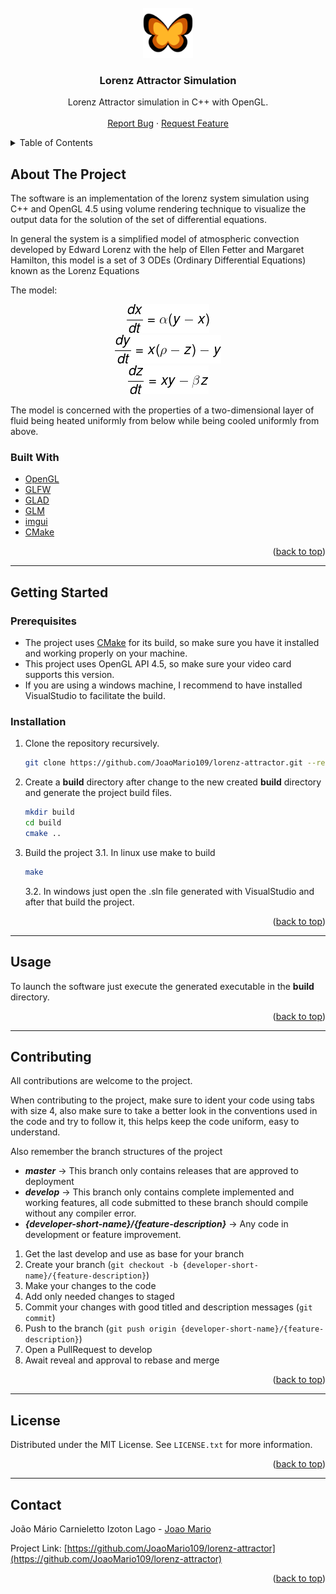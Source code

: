 <!--
    The README template used is othneildre/Best-README-Template
    All template credits are owned by the template creator
    Also check out the template page
    https://github.com/othneildrew/Best-README-Template
-->

<div id="top"></div>

<!-- PROJECT LOGO -->
<br />
<div align="center">
  <a href="https://github.com/JoaoMario109/lorenz-attractor">
    <img src="./docs/logo.svg" alt="Project Logo" width="80" height="80">
  </a>

  <h3 align="center">Lorenz Attractor Simulation</h3>

  <p align="center">
    Lorenz Attractor simulation in C++ with OpenGL.
    <br />
    <br />
    <a href="https://github.com/JoaoMario109/lorenz-attractor/issues">Report Bug</a>
    ·
    <a href="https://github.com/JoaoMario109/lorenz-attractor/issues">Request Feature</a>
  </p>
</div>


<!-- TABLE OF CONTENTS -->
<details>
  <summary>Table of Contents</summary>
  <ol>
    <li>
      <a href="#about-the-project">About The Project</a>
      <ul>
        <li><a href="#built-with">Built With</a></li>
      </ul>
    </li>
    <li>
      <a href="#getting-started">Getting Started</a>
      <ul>
        <li><a href="#prerequisites">Prerequisites</a></li>
        <li><a href="#installation">Installation</a></li>
      </ul>
    </li>
    <li><a href="#usage">Usage</a></li>
    <li><a href="#contributing">Contributing</a></li>
    <li><a href="#license">License</a></li>
    <li><a href="#contact">Contact</a></li>
  </ol>
</details>

<!-- ABOUT THE PROJECT -->
<div id="about-the-project"></div>

## About The Project

The software is an implementation of the lorenz system simulation using C++ and OpenGL 4.5 using volume rendering technique to visualize the output data for the solution of the set of differential equations.

In general the system is a simplified model of atmospheric convection developed by Edward Lorenz with the help of Ellen Fetter and Margaret Hamilton, this model is a set of 3 ODEs (Ordinary Differential Equations) known as the Lorenz Equations

The model:
<div align="center"><img src="./docs/math/eq1.png" alt="Project Logo"></div>
<div align="center"><img src="./docs/math/eq2.png" alt="Project Logo"></div>
<div align="center"><img src="./docs/math/eq3.png" alt="Project Logo"></div>

The model is concerned with the properties of a two-dimensional layer of fluid being heated uniformly from below while being cooled uniformly from above.

<!-- BUILT WITH -->
<div id="built-with"></div>

### Built With
* [OpenGL](https://www.opengl.org/)
* [GLFW](https://www.glfw.org/)
* [GLAD](https://glad.dav1d.de/)
* [GLM](https://github.com/g-truc/glm)
* [imgui](https://github.com/ocornut/imgui)
* [CMake](https://cmake.org/)

<p align="right">(<a href="#top">back to top</a>)</p>

<hr />

<!-- GETTING STARTED -->
<div id="getting-started"></div>

## Getting Started

<!-- PREREQUISITES -->
<div id="prerequisites"></div>

### Prerequisites

* The project uses [CMake](https://cmake.org/) for its build, so make sure you have it installed and working properly on your machine.
* This project uses OpenGL API 4.5, so make sure your video card supports this version.
* If you are using a windows machine, I recommend to have installed VisualStudio to facilitate the build.

<!-- INSTALLATION -->
<div id="installation"></div>

### Installation


1. Clone the repository recursively.
   ```sh
   git clone https://github.com/JoaoMario109/lorenz-attractor.git --recursive
   ```
2. Create a **build** directory after change to the new created **build** directory and generate the project build files.
   ```sh
   mkdir build
   cd build
   cmake ..
   ```
3. Build the project
    3.1. In linux use make to build
    ```sh
    make
    ```
    3.2. In windows just open the .sln file generated with VisualStudio and after that build the project.

<p align="right">(<a href="#top">back to top</a>)</p>

<hr />

<!-- USAGE -->
<div id="usage"></div>

## Usage

To launch the software just execute the generated executable in the **build** directory.

<p align="right">(<a href="#top">back to top</a>)</p>

<hr />

<!-- CONTRIBUTING -->
<div id="contributing"></div>

## Contributing

All contributions are welcome to the project.

<p>
When contributing to the project, make sure to ident your code using tabs with size 4, also make sure to take a better look in the conventions used in the code and try to follow it, this helps keep the code uniform, easy to understand.
</p>

Also remember the branch structures of the project
* ***master*** -> This branch only contains releases that are approved to deployment
* ***develop*** -> This branch only contains complete implemented and working features, all code submitted to these branch should compile without any compiler error.
* ***{developer-short-name}/{feature-description}*** -> Any code in development or feature improvement.

1. Get the last develop and use as base for your branch
2. Create your branch (`git checkout -b {developer-short-name}/{feature-description}`)
3. Make your changes to the code
4. Add only needed changes to staged
5. Commit your changes with good titled and description messages (`git commit`)
6. Push to the branch (`git push origin {developer-short-name}/{feature-description}`)
7. Open a PullRequest to develop
8. Await reveal and approval to rebase and merge

<p align="right">(<a href="#top">back to top</a>)</p>

<hr />

<!-- LICENSE -->
<div id="license"></div>

## License

Distributed under the MIT License. See `LICENSE.txt` for more information.

<p align="right">(<a href="#top">back to top</a>)</p>

<hr />

<!-- CONTACT -->
<div id="contact"></div>

## Contact

João Mário Carnieletto Izoton Lago - [Joao Mario](https://www.linkedin.com/in/jo%C3%A3o-m%C3%A1rio-lago-a69b2b215/)

Project Link: [https://github.com/JoaoMario109/lorenz-attractor](https://github.com/JoaoMario109/lorenz-attractor)

<p align="right">(<a href="#top">back to top</a>)</p>